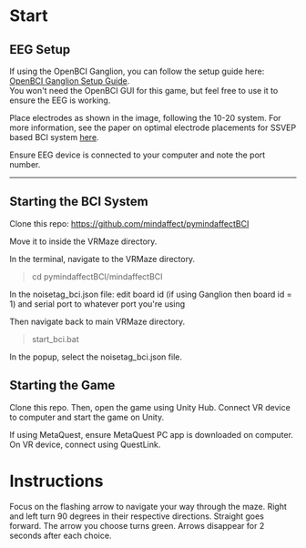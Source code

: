# Start
## EEG Setup

If using the OpenBCI Ganglion, you can follow the setup guide here: [OpenBCI Ganglion Setup Guide](https://docs.openbci.com/GettingStarted/Boards/GanglionGS/).\
You won't need the OpenBCI GUI for this game, but feel free to use it to ensure the EEG is working. 

Place electrodes as shown in the image, following the 10-20 system. For more information, see the paper on optimal electrode placements for SSVEP based BCI system [here](https://ieeexplore.ieee.org/document/8914280).

Ensure EEG device is connected to your computer and note the port number.

---

## Starting the BCI System

Clone this repo: https://github.com/mindaffect/pymindaffectBCI

Move it to inside the VRMaze directory. 

In the terminal, navigate to the VRMaze directory. 

> cd pymindaffectBCI/mindaffectBCI

In the noisetag_bci.json file: edit board id (if using Ganglion then board id = 1) and serial port to whatever port you're using

Then navigate back to main VRMaze directory. 

> start_bci.bat

In the popup, select the noisetag_bci.json file.


## Starting the Game

Clone this repo. Then, open the game using Unity Hub. Connect VR device to computer and start the game on Unity. 

If using MetaQuest, ensure MetaQuest PC app is downloaded on computer. On VR device, connect using QuestLink. 


# Instructions

Focus on the flashing arrow to navigate your way through the maze. Right and left turn 90 degrees in their respective directions. Straight goes forward. The arrow you choose turns green. Arrows disappear for 2 seconds after each choice.

